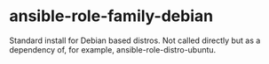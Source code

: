 # ansible-role-family-debian
Standard install for Debian based distros.  Not called directly but as a dependency of, for example, ansible-role-distro-ubuntu.
